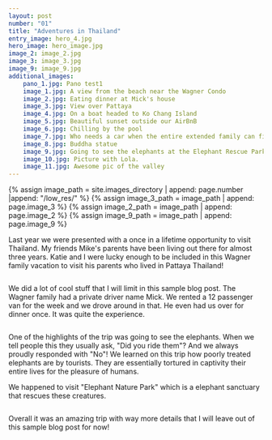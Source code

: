 ```yaml
---
layout: post
number: "01"
title: "Adventures in Thailand"
entry_image: hero_4.jpg
hero_image: hero_image.jpg
image_2: image_2.jpg
image_3: image_3.jpg
image_9: image_9.jpg
additional_images:
    pano_1.jpg: Pano test1
    image_1.jpg: A view from the beach near the Wagner Condo
    image_2.jpg: Eating dinner at Mick's house
    image_3.jpg: View over Pattaya
    image_4.jpg: On a boat headed to Ko Chang Island
    image_5.jpg: Beautiful sunset outside our AirBnB
    image_6.jpg: Chilling by the pool
    image_7.jpg: Who needs a car when the entire extended family can fit on a moped
    image_8.jpg: Buddha statue
    image_9.jpg: Going to see the elephants at the Elephant Rescue Park!
    image_10.jpg: Picture with Lola.
    image_11.jpg: Awesome pic of the valley
---
```

{% assign image_path = site.images_directory | append: page.number |append: "/low_res/" %}
{% assign image_3_path = image_path | append: page.image_3 %}
{% assign image_2_path = image_path | append: page.image_2 %}
{% assign image_9_path = image_path | append: page.image_9 %}

Last year we were presented with a once in a lifetime opportunity to visit Thailand. My friends Mike's parents have been
living out there for almost three years. Katie and I were lucky enough to be included in this Wagner family vacation
to visit his parents who lived in Pattaya Thailand!

<div class="image-wrap"><img class="blog-image" data-src="{{image_3_path}}"></div>

We did a lot of cool stuff that I will limit in this sample blog post. The Wagner family had a private driver name Mick.
We rented a 12 passenger van for the week and we drove around in that. He even had us over for dinner once. It was quite
the experience.

<div class="image-wrap"><img class="blog-image" data-src="{{image_2_path}}"></div>

One of the highlights of the trip was going to see the elephants. When we tell people this they usually ask, "Did you ride them"?
And we always proudly responded with "No"! We learned on this trip how poorly treated elephants are by tourists. They are
essentially tortured in captivity their entire lives for the pleasure of humans.

We happened to visit "Elephant Nature Park" which is a elephant sanctuary that rescues these creatures.

<div class="image-wrap"><img class="blog-image" data-src="{{image_9_path}}"></div>

Overall it was an amazing trip with way more details that I will leave out of this sample blog post for now!